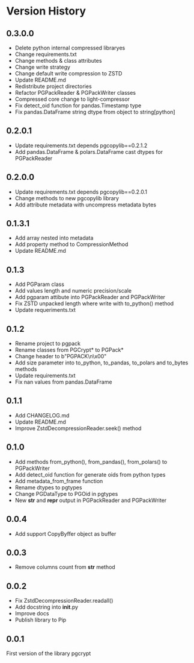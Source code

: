 # Version History

## 0.3.0.0

* Delete python internal compressed libraryes
* Change requirements.txt
* Change methods & class attributes
* Change write strategy
* Change default write compression to ZSTD
* Update README.md
* Redistribute project directories
* Refactor PGPackReader & PGPackWriter classes
* Compressed core change to light-compressor
* Fix detect_oid function for pandas.Timestamp type
* Fix pandas.DataFrame string dtype from object to string[python]

## 0.2.0.1

* Update requirements.txt depends pgcopylib==0.2.1.2
* Add pandas.DataFrame & polars.DataFrame cast dtypes for PGPackReader

## 0.2.0.0

* Update requirements.txt depends pgcopylib==0.2.0.1
* Change methods to new pgcopylib library
* Add attribute metadata with uncompress metadata bytes

## 0.1.3.1

* Add array nested into metadata
* Add property method to CompressionMethod
* Update README.md

## 0.1.3

* Add PGParam class
* Add values length and numeric precision/scale
* Add pgparam attibute into PGPackReader and PGPackWriter
* Fix ZSTD unpacked length where write with to_python() method
* Update requeriments.txt

## 0.1.2

* Rename project to pgpack
* Rename classes from PGCrypt* to PGPack*
* Change header to b"PGPACK\n\x00"
* Add size parameter into to_python, to_pandas, to_polars and to_bytes methods
* Update requirements.txt
* Fix nan values from pandas.DataFrame

## 0.1.1

* Add CHANGELOG.md
* Update README.md
* Improve ZstdDecompressionReader.seek() method

## 0.1.0

* Add methods from_python(),  from_pandas(),  from_polars() to PGPackWriter
* Add detect_oid function for generate oids from python types
* Add metadata_from_frame function
* Rename dtypes to pgtypes
* Change PGDataType to PGOid in pgtypes
* New __str__ and __repr__ output in PGPackReader and PGPackWriter

## 0.0.4

* Add support CopyByffer object as buffer

## 0.0.3

* Remove columns count from __str__ method

## 0.0.2

* Fix ZstdDecompressionReader.readall()
* Add docstring into __init__.py
* Improve docs
* Publish library to Pip

## 0.0.1

First version of the library pgcrypt
